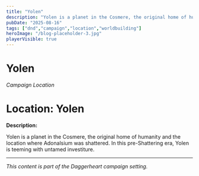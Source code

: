 ```yaml
---
title: "Yolen"
description: "Yolen is a planet in the Cosmere, the original home of humanity and the location where Adonalsium was shattered."
pubDate: "2025-08-16"
tags: ["dnd","campaign","location","worldbuilding"]
heroImage: "/blog-placeholder-3.jpg"
playerVisible: true
---
```



# Yolen
*Campaign Location*

# Location: Yolen

**Description:**

Yolen is a planet in the Cosmere, the original home of humanity and the location where Adonalsium was shattered. In this pre-Shattering era, Yolen is teeming with untamed investiture.

---

*This content is part of the Daggerheart campaign setting.*
